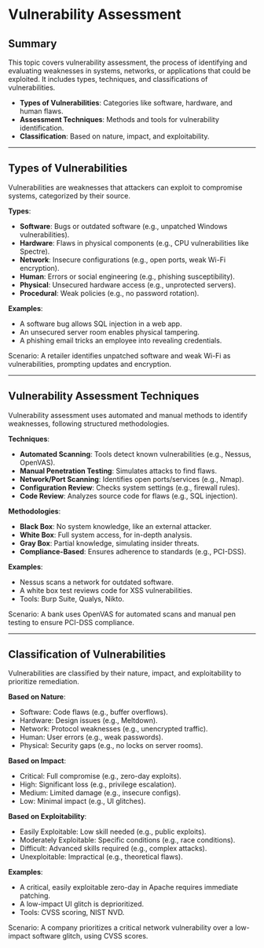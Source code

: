 # Vulnerability Assessment

## Summary

This topic covers vulnerability assessment, the process of identifying and evaluating weaknesses in systems, networks, or applications that could be exploited. It includes types, techniques, and classifications of vulnerabilities.

* **Types of Vulnerabilities**: Categories like software, hardware, and human flaws.
* **Assessment Techniques**: Methods and tools for vulnerability identification.
* **Classification**: Based on nature, impact, and exploitability.

---

## Types of Vulnerabilities

Vulnerabilities are weaknesses that attackers can exploit to compromise systems, categorized by their source.

**Types**:
- **Software**: Bugs or outdated software (e.g., unpatched Windows vulnerabilities).
- **Hardware**: Flaws in physical components (e.g., CPU vulnerabilities like Spectre).
- **Network**: Insecure configurations (e.g., open ports, weak Wi-Fi encryption).
- **Human**: Errors or social engineering (e.g., phishing susceptibility).
- **Physical**: Unsecured hardware access (e.g., unprotected servers).
- **Procedural**: Weak policies (e.g., no password rotation).

**Examples**:
- A software bug allows SQL injection in a web app.
- An unsecured server room enables physical tampering.
- A phishing email tricks an employee into revealing credentials.

Scenario: A retailer identifies unpatched software and weak Wi-Fi as vulnerabilities, prompting updates and encryption.

---

## Vulnerability Assessment Techniques

Vulnerability assessment uses automated and manual methods to identify weaknesses, following structured methodologies.

**Techniques**:
- **Automated Scanning**: Tools detect known vulnerabilities (e.g., Nessus, OpenVAS).
- **Manual Penetration Testing**: Simulates attacks to find flaws.
- **Network/Port Scanning**: Identifies open ports/services (e.g., Nmap).
- **Configuration Review**: Checks system settings (e.g., firewall rules).
- **Code Review**: Analyzes source code for flaws (e.g., SQL injection).

**Methodologies**:
- **Black Box**: No system knowledge, like an external attacker.
- **White Box**: Full system access, for in-depth analysis.
- **Gray Box**: Partial knowledge, simulating insider threats.
- **Compliance-Based**: Ensures adherence to standards (e.g., PCI-DSS).

**Examples**:
- Nessus scans a network for outdated software.
- A white box test reviews code for XSS vulnerabilities.
- Tools: Burp Suite, Qualys, Nikto.

Scenario: A bank uses OpenVAS for automated scans and manual pen testing to ensure PCI-DSS compliance.

---

## Classification of Vulnerabilities

Vulnerabilities are classified by their nature, impact, and exploitability to prioritize remediation.

**Based on Nature**:
- Software: Code flaws (e.g., buffer overflows).
- Hardware: Design issues (e.g., Meltdown).
- Network: Protocol weaknesses (e.g., unencrypted traffic).
- Human: User errors (e.g., weak passwords).
- Physical: Security gaps (e.g., no locks on server rooms).

**Based on Impact**:
- Critical: Full compromise (e.g., zero-day exploits).
- High: Significant loss (e.g., privilege escalation).
- Medium: Limited damage (e.g., insecure configs).
- Low: Minimal impact (e.g., UI glitches).

**Based on Exploitability**:
- Easily Exploitable: Low skill needed (e.g., public exploits).
- Moderately Exploitable: Specific conditions (e.g., race conditions).
- Difficult: Advanced skills required (e.g., complex attacks).
- Unexploitable: Impractical (e.g., theoretical flaws).

**Examples**:
- A critical, easily exploitable zero-day in Apache requires immediate patching.
- A low-impact UI glitch is deprioritized.
- Tools: CVSS scoring, NIST NVD.

Scenario: A company prioritizes a critical network vulnerability over a low-impact software glitch, using CVSS scores.